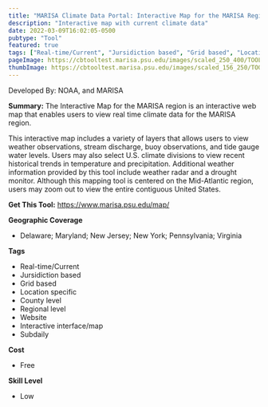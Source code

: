 ```yaml
---
title: "MARISA Climate Data Portal: Interactive Map for the MARISA Region"
description: "Interactive map with current climate data"
date: 2022-03-09T16:02:05-0500
pubtype: "Tool"
featured: true
tags: ["Real-time/Current", "Jursidiction based", "Grid based", "Location specific", "County level", "Regional level", "Website", "Interactive interface/map", "Subdaily"]
pageImage: https://cbtooltest.marisa.psu.edu/images/scaled_250_400/TOOLID_13.2_ScreenCapture-1.png
thumbImage: https://cbtooltest.marisa.psu.edu/images/scaled_156_250/TOOLID_13.2_ScreenCapture-1.png
---
```

Developed By: NOAA, and MARISA

**Summary:** The Interactive Map for the MARISA region is an interactive web map that enables users to view real time climate data for the MARISA region.

This interactive map includes a variety of layers that allows users to view weather observations, stream discharge, buoy observations, and tide gauge water levels. Users may also select U.S. climate divisions to view recent historical trends in temperature and precipitation. Additional weather information provided by this tool include weather radar and a drought monitor. Although this mapping tool is centered on the Mid-Atlantic region, users may zoom out to view the entire contiguous United States. 

__**Get This Tool:**__ https://www.marisa.psu.edu/map/

__**Geographic Coverage**__
- Delaware; Maryland; New Jersey; New York; Pennsylvania; Virginia

__**Tags**__
-  Real-time/Current
-  Jursidiction based
-  Grid based
-  Location specific
-  County level
-  Regional level
-  Website
-  Interactive interface/map
-  Subdaily

__**Cost**__
- Free

__**Skill Level**__
- Low
